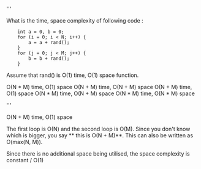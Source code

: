 '''

What is the time, space complexity of following code :

```
    int a = 0, b = 0;
    for (i = 0; i < N; i++) {
        a = a + rand();
    }
    for (j = 0; j < M; j++) {
        b = b + rand();
    }
```

Assume that rand() is O(1) time, O(1) space function.

O(N * M) time, O(1) space
O(N + M) time, O(N + M) space
O(N + M) time, O(1) space
O(N * M) time, O(N + M) space
O(N * M) time, O(N * M) space

'''

O(N + M) time, O(1) space

The first loop is O(N) and the second loop is O(M). Since you don't know which is bigger, you say \*\* this is O(N + M)\*\*. This can also be written as O(max(N, M)).

Since there is no additional space being utilised, the space complexity is constant / O(1)
